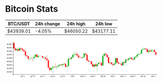 # Bitcoin Stats

BTC/USDT|24h change|24h high|24h low|
|---|---|---|---|
|$43939.01|-4.05%|$46050.22|$43177.11|

<img src="./chart.svg">
